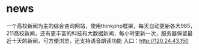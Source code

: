 # news
一个高校新闻为主的综合咨询网站，使用thinkphp框架，每天自动更新各大985，211高校新闻，还有更丰富的科技和大数据新闻，每小时更新一次，服务器保留最近十天的新闻，可方便浏览，还支持语音朗读功能
入口：http://120.24.43.150
